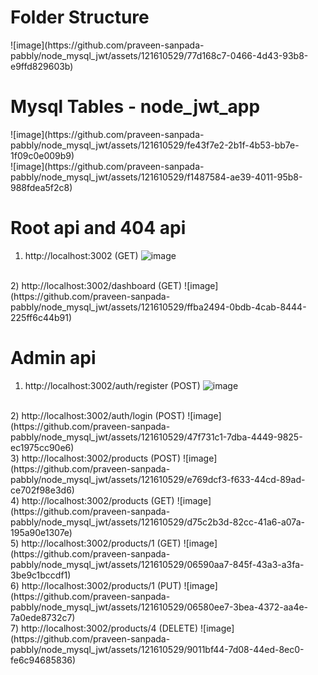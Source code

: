 
<h1>Folder Structure</h1>
![image](https://github.com/praveen-sanpada-pabbly/node_mysql_jwt/assets/121610529/77d168c7-0466-4d43-93b8-e9ffd829603b)

<br/>
<h1>Mysql Tables - node_jwt_app </h1>
![image](https://github.com/praveen-sanpada-pabbly/node_mysql_jwt/assets/121610529/fe43f7e2-2b1f-4b53-bb7e-1f09c0e009b9)
<br/>
![image](https://github.com/praveen-sanpada-pabbly/node_mysql_jwt/assets/121610529/f1487584-ae39-4011-95b8-988fdea5f2c8)

<br/>
<h1>Root api and 404 api </h1>

1) http://localhost:3002 (GET)
![image](https://github.com/praveen-sanpada-pabbly/node_mysql_jwt/assets/121610529/9f5a8987-5281-45bf-b3a4-6d1f9b526663)
<br/>
2) http://localhost:3002/dashboard (GET)
![image](https://github.com/praveen-sanpada-pabbly/node_mysql_jwt/assets/121610529/ffba2494-0bdb-4cab-8444-225ff6c44b91)

<br/>
<h1>Admin api </h1>

1) http://localhost:3002/auth/register (POST)
![image](https://github.com/praveen-sanpada-pabbly/node_mysql_jwt/assets/121610529/c5d09ff2-d790-4443-b56a-ee351f8d46f5)
<br/>
2) http://localhost:3002/auth/login (POST)
![image](https://github.com/praveen-sanpada-pabbly/node_mysql_jwt/assets/121610529/47f731c1-7dba-4449-9825-ec1975cc90e6)
<br/>
3) http://localhost:3002/products (POST)
![image](https://github.com/praveen-sanpada-pabbly/node_mysql_jwt/assets/121610529/e769dcf3-f633-44cd-89ad-ce702f98e3d6)
<br/>
4) http://localhost:3002/products (GET)
![image](https://github.com/praveen-sanpada-pabbly/node_mysql_jwt/assets/121610529/d75c2b3d-82cc-41a6-a07a-195a90e1307e)
<br/>
5) http://localhost:3002/products/1 (GET)
![image](https://github.com/praveen-sanpada-pabbly/node_mysql_jwt/assets/121610529/06590aa7-845f-43a3-a3fa-3be9c1bccdf1)
<br/>
6) http://localhost:3002/products/1 (PUT)
![image](https://github.com/praveen-sanpada-pabbly/node_mysql_jwt/assets/121610529/06580ee7-3bea-4372-aa4e-7a0ede8732c7)
<br/>
7) http://localhost:3002/products/4 (DELETE)
![image](https://github.com/praveen-sanpada-pabbly/node_mysql_jwt/assets/121610529/9011bf44-7d08-44ed-8ec0-fe6c94685836)


   










